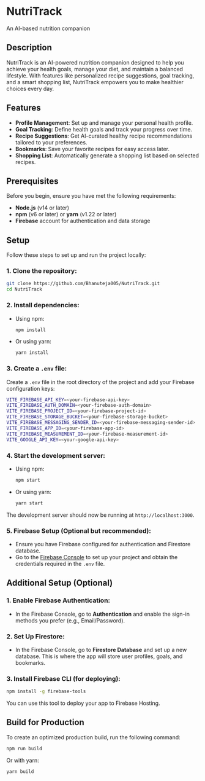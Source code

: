 

# NutriTrack
An AI-based nutrition companion

## Description
NutriTrack is an AI-powered nutrition companion designed to help you achieve your health goals, manage your diet, and maintain a balanced lifestyle. With features like personalized recipe suggestions, goal tracking, and a smart shopping list, NutriTrack empowers you to make healthier choices every day.

## Features
- **Profile Management**: Set up and manage your personal health profile.
- **Goal Tracking**: Define health goals and track your progress over time.
- **Recipe Suggestions**: Get AI-curated healthy recipe recommendations tailored to your preferences.
- **Bookmarks**: Save your favorite recipes for easy access later.
- **Shopping List**: Automatically generate a shopping list based on selected recipes.

## Prerequisites
Before you begin, ensure you have met the following requirements:
- **Node.js** (v14 or later)
- **npm** (v6 or later) or **yarn** (v1.22 or later)
- **Firebase** account for authentication and data storage

## Setup

Follow these steps to set up and run the project locally:

### 1. **Clone the repository**:
   ```bash
   git clone https://github.com/Bhanuteja005/NutriTrack.git
   cd NutriTrack
   ```

### 2. **Install dependencies**:

   - Using npm:
     ```bash
     npm install
     ```
   - Or using yarn:
     ```bash
     yarn install
     ```

### 3. **Create a `.env` file**:
   Create a `.env` file in the root directory of the project and add your Firebase configuration keys:
   ```bash
   VITE_FIREBASE_API_KEY=<your-firebase-api-key>
VITE_FIREBASE_AUTH_DOMAIN=<your-firebase-auth-domain>
VITE_FIREBASE_PROJECT_ID=<your-firebase-project-id>
VITE_FIREBASE_STORAGE_BUCKET=<your-firebase-storage-bucket>
VITE_FIREBASE_MESSAGING_SENDER_ID=<your-firebase-messaging-sender-id>
VITE_FIREBASE_APP_ID=<your-firebase-app-id>
VITE_FIREBASE_MEASUREMENT_ID=<your-firebase-measurement-id>
VITE_GOOGLE_API_KEY=<your-google-api-key>

   ```

### 4. **Start the development server**:

   - Using npm:
     ```bash
     npm start
     ```
   - Or using yarn:
     ```bash
     yarn start
     ```

   The development server should now be running at `http://localhost:3000`.

### 5. **Firebase Setup** (Optional but recommended):
   - Ensure you have Firebase configured for authentication and Firestore database.
   - Go to the [Firebase Console](https://console.firebase.google.com/) to set up your project and obtain the credentials required in the `.env` file.

## Additional Setup (Optional)

### 1. **Enable Firebase Authentication**:
   - In the Firebase Console, go to **Authentication** and enable the sign-in methods you prefer (e.g., Email/Password).

### 2. **Set Up Firestore**:
   - In the Firebase Console, go to **Firestore Database** and set up a new database. This is where the app will store user profiles, goals, and bookmarks.

### 3. **Install Firebase CLI** (for deploying):
   ```bash
   npm install -g firebase-tools
   ```
   You can use this tool to deploy your app to Firebase Hosting.

## Build for Production

To create an optimized production build, run the following command:
```bash
npm run build
```
Or with yarn:
```bash
yarn build
```
